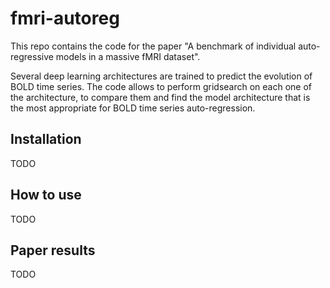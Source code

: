 # fmri-autoreg

This repo contains the code for the paper "A benchmark of individual auto-regressive models in a massive fMRI dataset".

Several deep learning architectures are trained to predict the evolution of BOLD time series.
The code allows to perform gridsearch on each one of the architecture, to compare them and find the model architecture that is the most appropriate for BOLD time series auto-regression.

## Installation

TODO

## How to use

TODO

## Paper results

TODO

 

